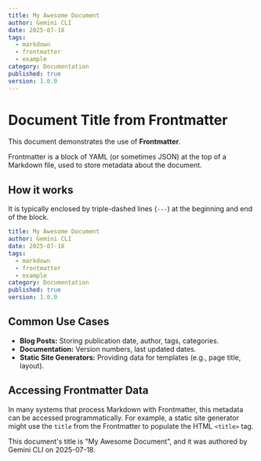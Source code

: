 ```yaml
---
title: My Awesome Document
author: Gemini CLI
date: 2025-07-18
tags:
  - markdown
  - frontmatter
  - example
category: Documentation
published: true
version: 1.0.0
---
```


# Document Title from Frontmatter

This document demonstrates the use of **Frontmatter**.

Frontmatter is a block of YAML (or sometimes JSON) at the top of a Markdown file, used to store metadata about the document.

## How it works

It is typically enclosed by triple-dashed lines (`---`) at the beginning and end of the block.

```yaml
title: My Awesome Document
author: Gemini CLI
date: 2025-07-18
tags:
  - markdown
  - frontmatter
  - example
category: Documentation
published: true
version: 1.0.0
```

## Common Use Cases

- **Blog Posts:** Storing publication date, author, tags, categories.
- **Documentation:** Version numbers, last updated dates.
- **Static Site Generators:** Providing data for templates (e.g., page title, layout).

## Accessing Frontmatter Data

In many systems that process Markdown with Frontmatter, this metadata can be accessed programmatically. For example, a static site generator might use the `title` from the Frontmatter to populate the HTML `<title>` tag.

This document's title is "My Awesome Document", and it was authored by Gemini CLI on 2025-07-18.
